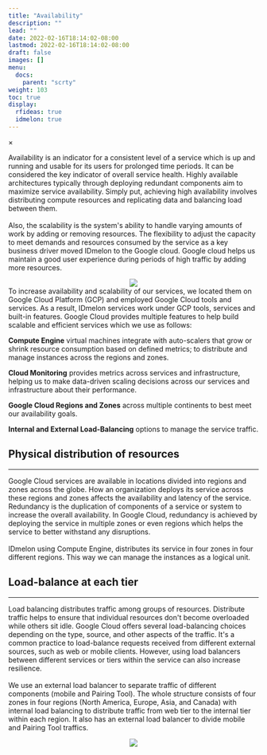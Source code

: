 ```yaml
---
title: "Availability"
description: ""
lead: ""
date: 2022-02-16T18:14:02-08:00
lastmod: 2022-02-16T18:14:02-08:00
draft: false
images: []
menu:
  docs:
    parent: "scrty"
weight: 103
toc: true
display:
  rfideas: true
  idmelon: true
---
```

<div id="_modal" class="modal">
  <span class="close">&times;</span>
  <img class="modal-content" id="img01">
</div>

<p>Availability is an indicator for a consistent level of a service which is up and running and usable for its users for prolonged time periods. It can be considered the key indicator of overall service health. Highly available architectures typically through deploying redundant components aim to maximize service availability. Simply put, achieving high availability involves distributing compute resources and replicating data and balancing load between them.<br></br>
Also, the scalability is the system's ability to handle varying amounts of work by adding or removing resources. The flexibility to adjust the capacity to meet demands and resources consumed by the service as a key business driver moved IDmelon to the Google cloud. Google cloud helps us maintain a good user experience during periods of high traffic by adding more resources.
<div align="center">
    <img src="/images/vendor/Security/Security_7.png" class="doc-img-frame">
</div>
To increase availability and scalability of our services, we located them on Google Cloud Platform (GCP) and employed Google Cloud tools and services. As a result, IDmelon services work under GCP tools, services and built-in features. Google Cloud provides multiple features to help build scalable and efficient services which we use as follows:</p>

<div class="step-row-container">
  <div class="step-column bullet-container">
    <div class="bullet"></div>
  </div>
  <div class="card-column">
    <div class="step-text" >
      <div class="card-body">
        <p><span style="font-weight:bold;">Compute Engine</span> virtual machines integrate with auto-scalers that grow or shrink resource consumption based on defined metrics; to distribute and manage instances across the regions and zones.</p>
      </div>
    </div>
  </div>
</div>

<div class="step-row-container">
  <div class="step-column bullet-container">
    <div class="bullet"></div>
  </div>
  <div class="card-column">
    <div class="step-text" >
      <div class="card-body">
        <p><span style="font-weight:bold;">Cloud Monitoring</span> provides metrics across services and infrastructure, helping us to make data-driven scaling decisions across our services and infrastructure about their performance.</p>
      </div>
    </div>
  </div>
</div>

<div class="step-row-container">
  <div class="step-column bullet-container">
    <div class="bullet"></div>
  </div>
  <div class="card-column">
    <div class="step-text" >
      <div class="card-body">
        <p><span style="font-weight:bold;">Google Cloud Regions and Zones</span> across multiple continents to best meet our availability goals.</p>
      </div>
    </div>
  </div>
</div>

<div class="step-row-container">
  <div class="step-column bullet-container">
    <div class="bullet"></div>
  </div>
  <div class="card-column">
    <div class="step-text" >
      <div class="card-body">
        <p><span style="font-weight:bold;">Internal and External Load-Balancing</span> options to manage the service traffic.</p>
      </div>
    </div>
  </div>
</div>

## Physical distribution of resources

<hr class="hr-line">

Google Cloud services are available in locations divided into regions and zones across the globe. How an organization deploys its service across these regions and zones affects the availability and latency of the service. Redundancy is the duplication of components of a service or system to increase the overall availability. In Google Cloud, redundancy is achieved by deploying the service in multiple zones or even regions which helps the service to better withstand any disruptions.<br></br>
IDmelon using Compute Engine, distributes its service in four zones in four different regions. This way we can manage the instances as a logical unit.

## Load-balance at each tier

<hr class="hr-line">

Load balancing distributes traffic among groups of resources. Distribute traffic helps to ensure that individual resources don't become overloaded while others sit idle. Google Cloud offers several load-balancing choices depending on the type, source, and other aspects of the traffic. It's a common practice to load-balance requests received from different external sources, such as web or mobile clients. However, using load balancers between different services or tiers within the service can also increase resilience.<br></br>
We use an external load balancer to separate traffic of different components (mobile and Pairing Tool). The whole structure consists of four zones in four regions (North America, Europe, Asia, and Canada) with internal load balancing to distribute traffic from web tier to the internal tier within each region. It also has an external load balancer to divide mobile and Pairing Tool traffics.

<div align="center">
    <img src="/images/vendor/Security/security_4.png" class="doc-img-frame">
</div>

